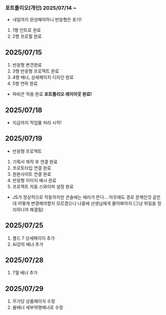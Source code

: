 ### 포트폴리오(개인) 2025/07/14 ~
* 내일까지 완성해야하니 반응형은 포기!
1. 1행 인트로 완료
2. 2행 프로필 완료
## 2025/07/15
1. 반응형 변견완료
2. 3행 반응형 프로젝트 완료
3. 4행 배너, 상세페이지 디자인 완료
4. 5행 연락 완료
* 파비콘 적용 완료
**포트폴리오 레이아웃 완료!**
## 2025/07/18
* 지금까지 작업물 처리 시작!
## 2025/07/19
* 반응형 프로젝트
1. 기획서 제작 후 연결 완료
2. 프로토타입 연결 완료
3. 원본사이트 연결 완료
4. 반응형 이미지 예시 완료
5. 프로젝트 자동 스와이퍼 설정 완료
* JS가 정상적으로 작동하지만 콘솔에는 에러가 뜬다... 아무래도 경로 문제인것 같은데 어떻게 변경해야할지 모르겠으니 나중에 선생님에게 물어봐야지 (그냥 파일을 정리하니까 해결됨)
## 2025/07/25
1. 폴드 7 상세페이지 추가
2. AI강의 배너 추가
## 2025/07/28
1. 7월 배너 추가
## 2025/07/29
1. 무가당 상품페이지 수정
2. 봄배너 세부여행배너로 수정